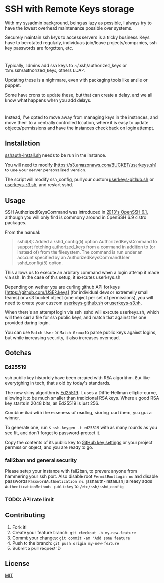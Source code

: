 # SSH with Remote Keys storage

With my sysadmin background, being as lazy as possible, I always try to have the lowest overhead maintenance possible over systems.

Securely maintain ssh keys to access servers is a tricky business. Keys have to be rotated regularly, individuals join/leave projects/companies, ssh key passwords are forgotten, etc.
#

Typically, admins add ssh keys to ~/.ssh/authorized_keys or %h/.ssh/authorized_keys, others LDAP.

Updating these is a nightmare, even with packaging tools like ansile or puppet.

Some have crons to update these, but that can create a delay, and we all know what happens when you add delays.
#

Instead, I've opted to move away from managing keys in the instances, and move them to a centrally controlled location, where it is easy to update objects/permissions and have the instances check back on login attempt.

## Installation

[sshauth-install.sh](sshauth-install.sh) needs to be run in the instance.

You will need to modify [https://s3.amazonaws.com/BUCKET/userkeys.sh] to use your server personalised version.

The script will modify ssh_config, pull your custom [userkeys-github.sh](userkeys-github.sh) or [userkeys-s3.sh](userkeys-s3.sh), and restart sshd.

## Usage

SSH AuthorizedKeysCommand was introduced in [2013's OpenSSH 6.1](https://www.openssh.com/txt/release-6.2), although you will only find is commonly around in OpenSSH 6.9 distro packages.

From the manual:
> sshd(8): Added a sshd_config(5) option AuthorizedKeysCommand to support fetching authorized_keys from a command in addition to (or instead of) from the filesystem. The command is run under an account specified by an AuthorizedKeysCommandUser sshd_config(5) option.

This allows us to execute an arbitary command when a login attemp it made via ssh. 
In the case of this setup, it executes userkeys.sh 

Depending on wether you are curling github API for keys [https://github.com/USER.keys] (for individual devs or extremelly small teams) or a s3 bucket object (one object per set of permissions), you will need to create your custrom [userkeys-github.sh](userkeys-github.sh) or [userkeys-s3.sh](userkeys-s3.sh).

When there's an attempt login via ssh, sshd will execute userkeys.sh, which will then curl a file for ssh public keys, and match that against the one provided during login.

You can use `Match User` or `Match Group` to parse public keys against logins, but while increasing security, it also increases overhead.

## Gotchas


### Ed25519

ssh public key historicly have been created with RSA algorithm. But like everytghing in tech, that's old by today's standards.

The new shiny algorithm is [Ed25519](https://ed25519.cr.yp.to/). 
It uses a Diffie-Hellman elliptic-curve, allowing it to be much smaller than tradicional RSA keys. 
Where a good RSA key starts in 2048 bits, an Ed25519 is just 256.

Combine that with the easeness of reading, storing, curl them, you got a winner.

To generate one, run `$ ssh-keygen -t ed25519` with as many rounds as you see fit, and don't forget to password-protect it.

Copy the contents of its public key to [GitHub key settings](https://github.com/settings/keys) or your project permission object, and you are ready to go.


### fail2ban and general security

Please setup your instance with fail2ban, to prevent anyone from hammering your ssh port.
Also disable root `PermitRootLogin no` and disable passwords `PasswordAuthentication no`. 
[sshauth-install.sh] already adds `AuthenticationMethods publickey` to `/etc/ssh/sshd_config`

### TODO: API rate limit

## Contributing

1. Fork it!
2. Create your feature branch: `git checkout -b my-new-feature`
3. Commit your changes: `git commit -am 'Add some feature'`
4. Push to the branch: `git push origin my-new-feature`
5. Submit a pull request :D

## License

[MIT](LICENSE)
